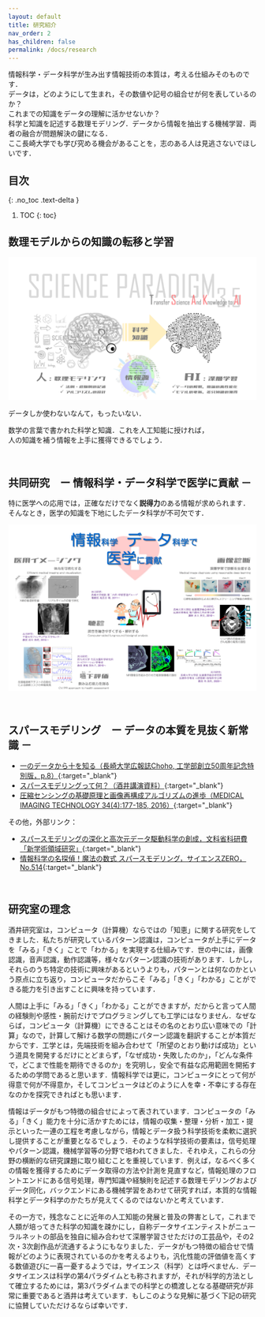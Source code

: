 ```yaml
---
layout: default
title: 研究紹介
nav_order: 2
has_children: false
permalink: /docs/research
---
```


情報科学・データ科学が生み出す情報技術の本質は，考える仕組みそのものです．<br>
データは，どのようにして生まれ，その数値や記号の組合せが何を表しているのか？<br>
これまでの知識をデータの理解に活かせないか？<br>
科学と知識を記述する数理モデリング．データから情報を抽出する機械学習．両者の融合が問題解決の鍵になる．<br>
ここ長崎大学でも学び究める機会があることを，志のある人は見逃さないでほしいです．

## 目次
{: .no_toc .text-delta }

1. TOC
{: toc}


## 数理モデルからの知識の転移と学習
![](tsakAI1080t.png)

データしか使わないなんて，もったいない．

数学の言葉で書かれた<span class="text-red-000">科</span>学と<span class="text-red-000">知</span>識．これを<span class="text-red-000">人工知能</span>に授ければ，<br>
人の知識を補う情報を上手に獲得できるでしょう．


<br>

## 共同研究　ー 情報科学・データ科学で医学に貢献 －

特に<span class="text-blue-100">医学</span>への応用では，正確なだけでなく**説得力**のある<span class="text-blue-100">情報</span>が求められます．<br>
そんなとき，医学の知識を下地にした<span class="text-blue-100">データ科学</span>が不可欠です．

![](jw_med1080t.png)

<br>

## スパースモデリング　ー データの本質を見抜く新常識 －

- [一のデータから十を知る（長崎大学広報誌Choho, 工学部創立50周年記念特別版，p.8）](http://www.eng.nagasaki-u.ac.jp/data/choho_50th.pdf#page=8){:target="_blank"}
- [スパースモデリングって何？（酒井講演資料）](https://sites.google.com/site/tsakailab/lecture){:target="_blank"}
- [圧縮センシングの基礎原理と画像再構成アルゴリズムの進歩（MEDICAL IMAGING TECHNOLOGY 34(4):177-185, 2016）](https://doi.org/10.11409/mit.34.177){:target="_blank"}

その他，外部リンク：

- [スパースモデリングの深化と高次元データ駆動科学の創成，文科省科研費「新学術領域研究」](http://sparse-modeling.jp/about/){:target="_blank"}
- [情報科学の名探偵！魔法の数式 スパースモデリング，サイエンスZERO，No.514](https://www.google.co.jp/search?safe=off&biw=1089&bih=935&ei=VIwBWpnuLISW8gXokKrgDA&q=%E6%83%85%E5%A0%B1%E7%A7%91%E5%AD%A6%E3%81%AE%E5%90%8D%E6%8E%A2%E5%81%B5%EF%BC%81%E9%AD%94%E6%B3%95%E3%81%AE%E6%95%B0%E5%BC%8F+%E3%82%B9%E3%83%91%E3%83%BC%E3%82%B9%E3%83%A2%E3%83%87%E3%83%AA%E3%83%B3%E3%82%B0+%E3%82%B5%E3%82%A4%E3%82%A8%E3%83%B3%E3%82%B9ZERO+No.514&oq=%E6%83%85%E5%A0%B1%E7%A7%91%E5%AD%A6%E3%81%AE%E5%90%8D%E6%8E%A2%E5%81%B5%EF%BC%81%E9%AD%94%E6%B3%95%E3%81%AE%E6%95%B0%E5%BC%8F+%E3%82%B9%E3%83%91%E3%83%BC%E3%82%B9%E3%83%A2%E3%83%87%E3%83%AA%E3%83%B3%E3%82%B0+%E3%82%B5%E3%82%A4%E3%82%A8%E3%83%B3%E3%82%B9ZERO+No.514&gs_l=psy-ab.12..35i39k1.13784.16996.0.22392.4.4.0.0.0.0.104.387.3j1.4.0....0...1.1.64.psy-ab..0.2.199....0.Yx6lF_k00Fk){:target="_blank"}


<br>

## 研究室の理念

酒井研究室は，コンピュータ（計算機）ならではの「知恵」に関する研究をしてきました．私たちが研究しているパターン認識は，コンピュータが上手にデータを「みる」「きく」ことで「わかる」を実現する仕組みです．世の中には，画像認識，音声認識，動作認識等，様々なパターン認識の技術があります．しかし，それらのうち特定の技術に興味があるというよりも，パターンとは何なのかという原点に立ち返り，コンピュータだからこそ「みる」「きく」「わかる」ことができる能力を引き出すことに興味を持っています．

人間は上手に「みる」「きく」「わかる」ことができますが，だからと言って人間の経験則や感性・腕前だけでプログラミングしても工学にはなりません．なぜならば，コンピュータ（計算機）にできることはその名のとおり広い意味での「計算」なので，計算して解ける数学の問題にパターン認識を翻訳することが本質だからです．工学とは，先端技術を組み合わせて「所望のとおり動けば成功」という道具を開発するだけにとどまらず，「なぜ成功・失敗したのか」，「どんな条件で，どこまで性能を期待できるのか」を究明し，安全で有益な応用範囲を開拓するための学問であると思います．情報科学では更に，コンピュータにとって何が得意で何が不得意か，そしてコンピュータはどのように人を幸・不幸にする存在なのかを探究できればとも思います．

情報はデータがもつ特徴の組合せによって表されています．コンピュータの「みる」「きく」能力を十分に活かすためには，情報の収集・整理・分析・加工・提示といった一連の工程を考慮しながら，情報とデータ扱う科学技術を柔軟に選択し提供することが重要となるでしょう．そのような科学技術の要素は，信号処理やパターン認識，機械学習等の分野で培われてきました．それゆえ，これらの分野の横断的な研究課題に取り組むことを重視しています．例えば，なるべく多くの情報を獲得するためにデータ取得の方法や計測を見直すなど，情報処理のフロントエンドにある信号処理，専門知識や経験則を記述する数理モデリングおよびデータ同化，バックエンドにある機械学習をあわせて研究すれば，本質的な情報科学とデータ科学のかたちが見えてくるのではないかと考えています．

その一方で，残念なことに近年の人工知能の発展と普及の弊害として，これまで人類が培ってきた科学の知識を疎かにし，自称データサイエンティストがニューラルネットの部品を独自に組み合わせて深層学習させただけの工芸品や，その2次・3次創作品が流通するようにもなりました．データがもつ特徴の組合せで情報がどのように表現されているのかを考えるよりも，汎化性能の評価値を高くする数値遊びに一喜一憂するようでは，サイエンス（科学）とは呼べません．データサイエンスは科学の第4パラダイムとも称されますが，それが科学的方法として確立するためには，第3パラダイムまでの科学との橋渡しとなる基礎研究が非常に重要であると酒井は考えています．もしこのような見解に基づく下記の研究に協賛していただけるならば幸いです．
